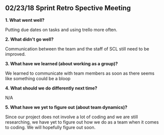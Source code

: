 ## 02/23/18 Sprint Retro Spective Meeting
**1.	What went well?**

Putting due dates on tasks and using trello more often.

**2.	What didn't go well?**

Communication between the team and the staff of SCL still need to be improved.

**3.	What have we learned (about working as a group)?**

We learned to communicate with team members as soon as there seems like something could be a bloop

**4.	What should we do differently next time?**

N/A

**5.	What have we yet to figure out (about team dynamics)?**

Since our project does not involve a lot of coding and we are still researching, we have yet to figure out how we do as a team when it comes to coding. We will hopefully figure out soon.
